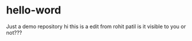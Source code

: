 # hello-word
Just a demo repository
hi this is a edit from rohit patil is it visible to you or not???

